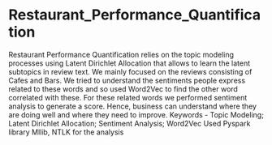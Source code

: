 # Restaurant_Performance_Quantification
Restaurant Performance Quantification relies on the topic modeling processes using Latent Dirichlet Allocation that allows to learn the latent subtopics in review text. We mainly focused on the reviews consisting of Cafes and Bars. We tried to understand the sentiments people express related to these words and so used Word2Vec to find the other word correlated with these. For these related words we performed sentiment analysis to generate a score. Hence, business can understand where they are doing well and where they need to improve.
Keywords - Topic Modeling;  Latent Dirichlet Allocation; Sentiment Analysis;  Word2Vec
Used Pyspark library Mllib, NTLK for the analysis 
